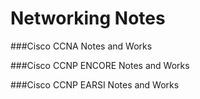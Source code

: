 # Networking Notes


###Cisco CCNA Notes and Works


###Cisco CCNP ENCORE Notes and Works


###Cisco CCNP EARSI Notes and Works

